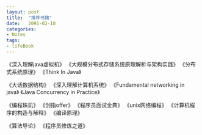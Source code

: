 ```yaml
---
layout: post
title:  "推荐书籍"
date:   2091-02-10
categories: 
- Notes 
tags:
- lifeBook
---
```



  《深入理解java虚拟机》   《大规模分布式存储系统原理解析与架构实践》 《分布式系统原理》   《Think  In  Java》

《大话数据结构》       《深入理解计算机系统》   《Fundamental networking in java》    《Java Concurrency in Practice》 

《编程珠玑》  《剑指offer》     《程序员面试金典》   《unix网络编程》  《计算机程序的构造与解释》   《编译原理》

《算法导论》  《程序员修炼之道》
